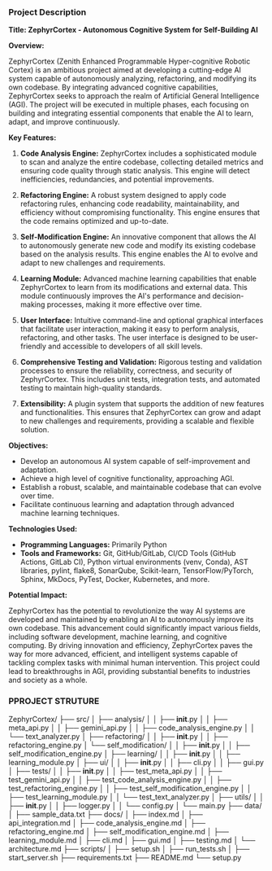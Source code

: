 ### Project Description

**Title: ZephyrCortex - Autonomous Cognitive System for Self-Building AI**

**Overview:**

ZephyrCortex (Zenith Enhanced Programmable Hyper-cognitive Robotic Cortex) is an ambitious project aimed at developing a cutting-edge AI system capable of autonomously analyzing, refactoring, and modifying its own codebase. By integrating advanced cognitive capabilities, ZephyrCortex seeks to approach the realm of Artificial General Intelligence (AGI). The project will be executed in multiple phases, each focusing on building and integrating essential components that enable the AI to learn, adapt, and improve continuously.

**Key Features:**

1. **Code Analysis Engine:** ZephyrCortex includes a sophisticated module to scan and analyze the entire codebase, collecting detailed metrics and ensuring code quality through static analysis. This engine will detect inefficiencies, redundancies, and potential improvements.

2. **Refactoring Engine:** A robust system designed to apply code refactoring rules, enhancing code readability, maintainability, and efficiency without compromising functionality. This engine ensures that the code remains optimized and up-to-date.

3. **Self-Modification Engine:** An innovative component that allows the AI to autonomously generate new code and modify its existing codebase based on the analysis results. This engine enables the AI to evolve and adapt to new challenges and requirements.

4. **Learning Module:** Advanced machine learning capabilities that enable ZephyrCortex to learn from its modifications and external data. This module continuously improves the AI's performance and decision-making processes, making it more effective over time.

5. **User Interface:** Intuitive command-line and optional graphical interfaces that facilitate user interaction, making it easy to perform analysis, refactoring, and other tasks. The user interface is designed to be user-friendly and accessible to developers of all skill levels.

6. **Comprehensive Testing and Validation:** Rigorous testing and validation processes to ensure the reliability, correctness, and security of ZephyrCortex. This includes unit tests, integration tests, and automated testing to maintain high-quality standards.

7. **Extensibility:** A plugin system that supports the addition of new features and functionalities. This ensures that ZephyrCortex can grow and adapt to new challenges and requirements, providing a scalable and flexible solution.

**Objectives:**

- Develop an autonomous AI system capable of self-improvement and adaptation.
- Achieve a high level of cognitive functionality, approaching AGI.
- Establish a robust, scalable, and maintainable codebase that can evolve over time.
- Facilitate continuous learning and adaptation through advanced machine learning techniques.

**Technologies Used:**

- **Programming Languages:** Primarily Python
- **Tools and Frameworks:** Git, GitHub/GitLab, CI/CD Tools (GitHub Actions, GitLab CI), Python virtual environments (venv, Conda), AST libraries, pylint, flake8, SonarQube, Scikit-learn, TensorFlow/PyTorch, Sphinx, MkDocs, PyTest, Docker, Kubernetes, and more.

**Potential Impact:**

ZephyrCortex has the potential to revolutionize the way AI systems are developed and maintained by enabling an AI to autonomously improve its own codebase. This advancement could significantly impact various fields, including software development, machine learning, and cognitive computing. By driving innovation and efficiency, ZephyrCortex paves the way for more advanced, efficient, and intelligent systems capable of tackling complex tasks with minimal human intervention. This project could lead to breakthroughs in AGI, providing substantial benefits to industries and society as a whole.

### PPROJECT STRUTURE

ZephyrCortex/
├── src/
│   ├── analysis/
│   │   ├── __init__.py
│   │   ├── meta_api.py
│   │   ├── gemini_api.py
│   │   ├── code_analysis_engine.py
│   │   └── text_analyzer.py
│   ├── refactoring/
│   │   ├── __init__.py
│   │   ├── refactoring_engine.py
│   └── self_modification/
│   │   ├── __init__.py
│   │   ├── self_modification_engine.py
│   ├── learning/
│   │   ├── __init__.py
│   │   ├── learning_module.py
│   ├── ui/
│   │   ├── __init__.py
│   │   ├── cli.py
│   │   ├── gui.py
│   ├── tests/
│   │   ├── __init__.py
│   │   ├── test_meta_api.py
│   │   ├── test_gemini_api.py
│   │   ├── test_code_analysis_engine.py
│   │   ├── test_refactoring_engine.py
│   │   ├── test_self_modification_engine.py
│   │   ├── test_learning_module.py
│   │   └── test_text_analyzer.py
│   ├── utils/
│   │   ├── __init__.py
│   │   ├── logger.py
│   │   └── config.py
│   └── main.py
├── data/
│   ├── sample_data.txt
├── docs/
│   ├── index.md
│   ├── api_integration.md
│   ├── code_analysis_engine.md
│   ├── refactoring_engine.md
│   ├── self_modification_engine.md
│   ├── learning_module.md
│   ├── cli.md
│   ├── gui.md
│   ├── testing.md
│   └── architecture.md
├── scripts/
│   ├── setup.sh
│   ├── run_tests.sh
│   ├── start_server.sh
├── requirements.txt
├── README.md
└── setup.py
